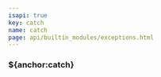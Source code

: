 ```yaml
---
isapi: true
key: catch
name: catch
page: api/builtin_modules/exceptions.html
---
```


### ${anchor:catch}
